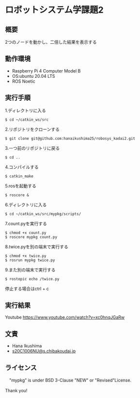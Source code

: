 # ロボットシステム学課題2

## 概要
2つのノードを動かし、二倍した結果を表示する

## 動作環境
- Raspberry Pi 4 Computer Model B
- OS:ubuntu 20.04 LTS
- ROS Noetic

## 実行手順
1.ディレクトリに入る
```
$ cd ~/catkin_ws/src
```
2.リポジトリをクローンする
```
$ git clone git@github.com:hanaikushima25/robosys_kadai2.git
```
3.一つ前のリポジトリに戻る
```
$ cd ..
```
4.コンパイルする
```
$ catkin_make
```
5.rosを起動する
```
$ roscore &
```
6.ディレクトリに入る
```
$ cd ~/catkin_ws/src/mypkg/scripts/
```
7.count.pyを実行する
```
$ chmod +x count.py   
$ roscore mypkg count.py
```
8.twice.pyを別の端末で実行する
```
$ chmod +x twice.py 
$ rosrun mypkg twice.py
```
9.また別の端末で実行する
```
$ rostopic echo /twice.py
```
停止する場合はctrl + c
## 実行結果
 Youtube https://www.youtube.com/watch?v=xc0hnqJGaRw
## 文責
 - Hana Ikushima
 - s20C1006NU@s.chibakoudai.jp
## ライセンス
　"mypkg" is under BSD 3-Clause "NEW" or "Revised"License.
 
 Thank you!
　

